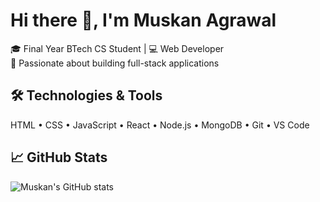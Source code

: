 # Hi there 👋, I'm Muskan Agrawal

🎓 Final Year BTech CS Student | 💻 Web Developer  
🚀 Passionate about building full-stack applications  

## 🛠️ Technologies & Tools
HTML • CSS • JavaScript • React • Node.js • MongoDB • Git • VS Code

## 📈 GitHub Stats
![Muskan's GitHub stats](https://github-readme-stats.vercel.app/api?username=muskanagrawal&show_icons=true&theme=radical)
